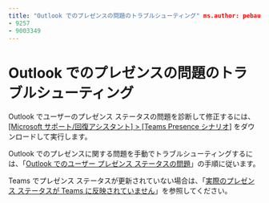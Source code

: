```yaml
---
title: "Outlook でのプレゼンスの問題のトラブルシューティング" ms.author: pebaum author: pebaum manager: scotv ms.date: 04/8/2021 ms.audience: Admin ms.topic: article ms.service: o365-administration ROBOTS: NOINDEX, NOFOLLOW localization_priority: Priority ms.collection: Adm_O365 ms.custom: (
- 9257
- 9003349
---
```


# <a name="troubleshoot-presence-issues-in-outlook"></a>Outlook でのプレゼンスの問題のトラブルシューティング

Outlook でユーザーのプレゼンス ステータスの問題を診断して修正するには、[[Microsoft サポート/回復アシスタント] > [Teams Presence シナリオ]](https://aka.ms/SaRA-TeamsPresenceScenario) をダウンロードして実行します。

Outlook でのプレゼンスに関する問題を手動でトラブルシューティングするには、「[Outlook でのユーザー プレゼンス ステータスの問題](https://docs.microsoft.com/microsoftteams/troubleshoot/teams-im-presence/issues-with-presence-in-outlook)」の手順に従います。

Teams でプレゼンス ステータスが更新されていない場合は、「[実際のプレゼンス ステータスが Teams に反映されていません](https://docs.microsoft.com/microsoftteams/troubleshoot/teams-im-presence/presence-not-show-actual-status)」を参照してください。
